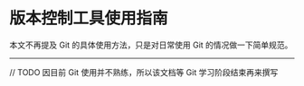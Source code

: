 # 版本控制工具使用指南

本文不再提及 Git 的具体使用方法，只是对日常使用 Git 的情况做一下简单规范。

---

// TODO 因目前 Git 使用并不熟练，所以该文档等 Git 学习阶段结束再来撰写
